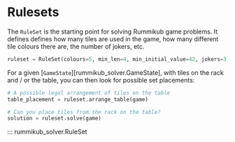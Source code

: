 # Rulesets

The `RuleSet` is the starting point for solving Rummikub game problems. It
defines defines how many tiles are used in the game, how many different tile
colours there are, the number of jokers, etc.

```python
ruleset = RuleSet(colours=5, min_len=4, min_initial_value=42, jokers=3)
```

For a given [`GameState`][rummikub_solver.GameState], with tiles on the rack and / or the table, you can
then look for possible set placements:

```python
# A possible legal arrangement of tiles on the table
table_placement = ruleset.arrange_table(game)

# Can you place tiles from the rack on the table?
solution = ruleset.solve(game)
```


::: rummikub_solver.RuleSet